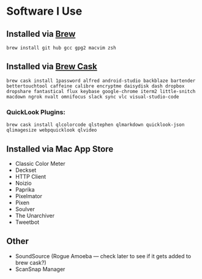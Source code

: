 # Software I Use

## Installed via [Brew](http://brew.sh)

`brew install git hub gcc gpg2 macvim zsh`


## Installed via [Brew Cask](https://caskroom.github.io)

`brew cask install 1password alfred android-studio backblaze bartender bettertouchtool caffeine calibre encryptme daisydisk dash dropbox dropshare fantastical flux keybase google-chrome iterm2 little-snitch macdown ngrok nvalt omnifocus slack sync vlc visual-studio-code`

### QuickLook Plugins:

`brew cask install qlcolorcode qlstephen qlmarkdown quicklook-json qlimagesize webpquicklook qlvideo`

## Installed via Mac App Store

* Classic Color Meter
* Deckset
* HTTP Client
* Noizio
* Paprika
* Pixelmator
* Pixen
* Soulver
* The Unarchiver
* Tweetbot


## Other

* SoundSource (Rogue Amoeba — check later to see if it gets added to brew cask?)
* ScanSnap Manager
